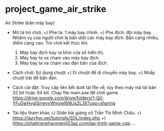 # project_game_air_strike


Air Strike (bắn máy bay)

- Mô tả trò chơi: 
	+) Phe ta: 1 máy bay chính.
	+) Phe địch: đội máy bay.
  Nhiệm vụ của người chơi là bắn diệt các máy bay địch. Bắn càng nhiều, điểm càng cao.
  Trò chơi kết thúc khi:
	1. Máy bay địch bay ra khỏi cửa sổ hiển thị.
	2. Máy bay ta va chạm vào máy bay địch.
	3. Máy bay ta va chạm vào đạn bắn của địch.

- Cách chơi: Sử dụng chuột
	+) Di chuột để di chuyển máy bay.
	+) Nhấp chuột trái để bắn đạn.
  
- Cách cài đặt: Truy cập liên kết dưới tải file về, tùy theo máy mà tải bản 32 bit hoặc 64 bit. Chạy file main.exe để chơi game.
https://drive.google.com/drive/folders/1-QiI-YFu0wHvgISmeyvWmxwI6WJs2L3X?usp=sharing

- Tài liệu tham khảo
	+) Slide bài giảng cô Trần Thị Minh Châu.
	+) https://lazyfoo.net/tutorials/SDL/index.php
	+) https://phattrienphanmem123az.com/lap-trinh-game-cpp
	... 
